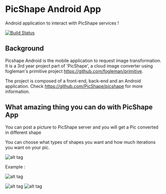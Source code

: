 # PicShape Android App

Android application to interact with PicShape services !

[![Build Status](https://travis-ci.org/PicShape/android.svg?branch=develop)](https://travis-ci.org/PicShape/android)

## Background

Picshape Android is the mobile application to request image transformation. It is a 3rd year project part of 'PicShape', a cloud image converter using fogleman's primitive project https://github.com/fogleman/primitive.

The project is composed of a front-end, back-end and an Android application. Check https://github.com/PicShape/picshape for more information.

## What amazing thing you can do with PicShape App

You can post a picture to PicShape server and you will get a Pic converted in different shape

You can choose what types of shapes you want and how much iterations you want on your pic.

![alt tag](https://raw.github.com/PicShape/android/readme_imgs/param_activity.png)

Example :

![alt tag](https://raw.github.com/PicShape/android/readme_imgs/conversion_sample.gif)

![alt tag](https://raw.github.com/PicShape/android/readme_imgs/picToShape.png)
![alt tag](https://raw.github.com/PicShape/android/readme_imgs/picShaped.png)
